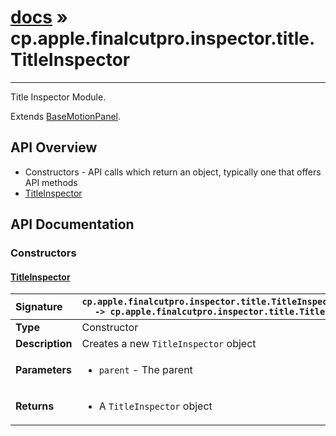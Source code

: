 # [docs](index.md) » cp.apple.finalcutpro.inspector.title.TitleInspector
---

Title Inspector Module.

Extends [BaseMotionPanel](cp.apple.finalcutpro.inspector.BaseMotionPanel.md).

## API Overview
* Constructors - API calls which return an object, typically one that offers API methods
 * [TitleInspector](#titleinspector)

## API Documentation

### Constructors

#### [TitleInspector](#titleinspector)
| <span style="float: left;">**Signature**</span> | <span style="float: left;">`cp.apple.finalcutpro.inspector.title.TitleInspector(parent) -> cp.apple.finalcutpro.inspector.title.TitleInspector` </span>                                                          |
| -----------------------------------------------------|---------------------------------------------------------------------------------------------------------|
| **Type**                                             | Constructor |
| **Description**                                      | Creates a new `TitleInspector` object |
| **Parameters**                                       | <ul><li><code>parent</code>     - The parent</li></ul> |
| **Returns**                                          | <ul><li>A <code>TitleInspector</code> object</li></ul> |

